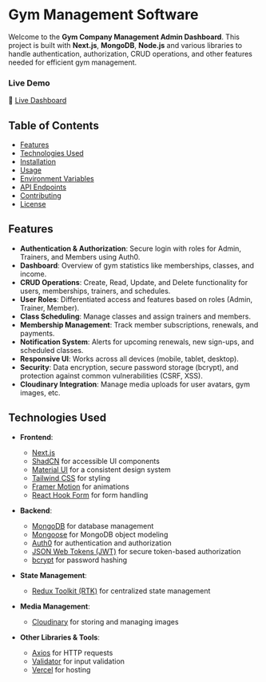 # Gym Management Software

Welcome to the **Gym Company Management Admin Dashboard**. This project is built with **Next.js**, **MongoDB**, **Node.js** and various libraries to handle authentication, authorization, CRUD operations, and other features needed for efficient gym management.

### Live Demo
🔗 [Live Dashboard](https://revivefitnesssystem.vercel.app/)

## Table of Contents

- [Features](#features)
- [Technologies Used](#technologies-used)
- [Installation](#installation)
- [Usage](#usage)
- [Environment Variables](#environment-variables)
- [API Endpoints](#api-endpoints)
- [Contributing](#contributing)
- [License](#license)

## Features

- **Authentication & Authorization**: Secure login with roles for Admin, Trainers, and Members using Auth0.
- **Dashboard**: Overview of gym statistics like memberships, classes, and income.
- **CRUD Operations**: Create, Read, Update, and Delete functionality for users, memberships, trainers, and schedules.
- **User Roles**: Differentiated access and features based on roles (Admin, Trainer, Member).
- **Class Scheduling**: Manage classes and assign trainers and members.
- **Membership Management**: Track member subscriptions, renewals, and payments.
- **Notification System**: Alerts for upcoming renewals, new sign-ups, and scheduled classes.
- **Responsive UI**: Works across all devices (mobile, tablet, desktop).
- **Security**: Data encryption, secure password storage (bcrypt), and protection against common vulnerabilities (CSRF, XSS).
- **Cloudinary Integration**: Manage media uploads for user avatars, gym images, etc.

## Technologies Used

- **Frontend**: 
  - [Next.js](https://nextjs.org/)
  - [ShadCN](https://shadcn.dev/) for accessible UI components
  - [Material UI](https://mui.com/) for a consistent design system
  - [Tailwind CSS](https://tailwindcss.com/) for styling
  - [Framer Motion](https://www.framer.com/motion/) for animations
  - [React Hook Form](https://react-hook-form.com/) for form handling
  
- **Backend**:
  - [MongoDB](https://www.mongodb.com/) for database management
  - [Mongoose](https://mongoosejs.com/) for MongoDB object modeling
  - [Auth0](https://auth0.com/) for authentication and authorization
  - [JSON Web Tokens (JWT)](https://jwt.io/) for secure token-based authorization
  - [bcrypt](https://www.npmjs.com/package/bcrypt) for password hashing

- **State Management**:
  - [Redux Toolkit (RTK)](https://redux-toolkit.js.org/) for centralized state management

- **Media Management**:
  - [Cloudinary](https://cloudinary.com/) for storing and managing images

- **Other Libraries & Tools**:
  - [Axios](https://axios-http.com/) for HTTP requests
  - [Validator](https://www.npmjs.com/package/validator) for input validation
  - [Vercel](https://vercel.com/) for hosting


